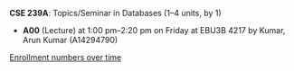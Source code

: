 **CSE 239A**: Topics/Seminar in Databases (1–4 units, by 1)

- **A00** (Lecture) at 1:00 pm–2:20 pm on Friday at EBU3B 4217 by Kumar, Arun Kumar (A14294790)

[Enrollment numbers over time](./CSE239A.tsv)
